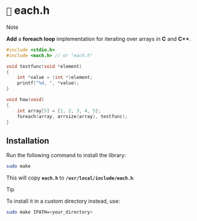 # `📜` each.h

> [!NOTE]
> **Add** a **foreach loop** implementation for iterating over arrays in **C** and **C++**.

```c
#include <stdio.h>
#include <each.h> // or "each.h"

void testfunc(void *element)
{
    int *value = (int *)element;
    printf("%d, ", *value);
}

void how(void)
{
    int array[5] = {1, 2, 3, 4, 5};
    foreach(array, arrsize(array), testfunc);
}
```

## Installation
Run the following command to install the library:
```bash
sudo make
```
This will copy **`each.h`** to **`/usr/local/include/each.h`**.

> [!TIP]
> To install it in a custom directory instead, use:
> 
> ```bash
> sudo make IPATH=<your_directory>
> ```
